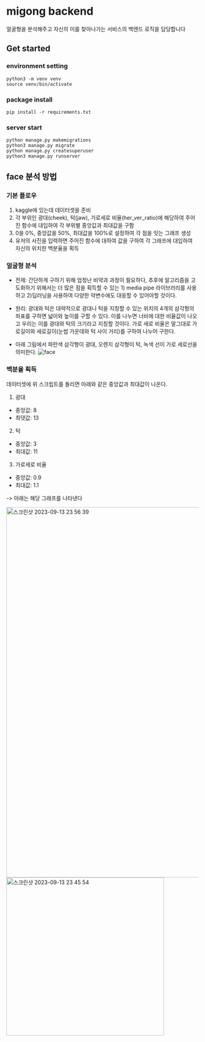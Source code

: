 # migong backend

얼굴형을 분석해주고 자신의 미를 찾아나가는 서비스의 백엔드 로직을 담당합니다

## Get started

### environment setting

```
python3 -m venv venv
source venv/bin/activate
```

### package install

```
pip install -r requirements.txt
```

### server start

```
python manage.py makemigrations
python3 manage.py migrate
python manage.py createsuperuser
python3 manage.py runserver
```

## face 분석 방법

### 기본 플로우

1. kaggle에 있는데 데이터셋을 준비
2. 각 부위인 광대(cheek), 턱(jaw), 가로세로 비율(her_ver_ratio)에 해당하여 주어진 함수에 대입하여 각 부위별 중앙값과 최대값을 구함
3. 0을 0%, 중앙값을 50%, 최대값을 100%로 설정하여 각 점을 잇는 그래프 생성
4. 유저의 사진을 입력하면 주어진 함수에 대하여 값을 구하여 각 그래프에 대입하여 자신의 위치한 백분율을 획득

### 얼굴형 분석

- 전제: 간단하게 구하기 위해 엄청난 비약과 과정이 필요하다, 추후에 알고리즘을 고도화하기 위해서는 더 많은 점을 획득할 수 있는 1) media pipe 라이브러리를 사용하고 2)딥러닝을 사용하여 다양한 악변수에도 대응할 수 있어야할 것이다.

- 원리: 광대와 턱은 대략적으로 광대나 턱을 지칭할 수 있는 위치의 4개의 삼각형의 좌표를 구하면 넓이와 높이를 구할 수 있다. 이를 나누면 너비에 대한 비율값이 나오고 우리는 이를 광대와 턱의 크기라고 지칭할 것이다. 가로 세로 비율은 말그대로 가로길이와 세로길이(눈썹 가운데와 턱 사이 거리)를 구하여 나누어 구한다.

- 아래 그림에서 파란색 삼각형이 광대, 오렌지 삼각형이 턱, 녹색 선이 가로 세로선을 의미한다.
![face](https://github.com/mi-gongan/migong_backend/assets/97350083/745d7d3a-1360-49a7-8443-7f69272d9476)

### 백분율 획득


데이터셋에 위 스크립트를 돌리면 아래와 같은 중앙값과 최대값이 나온다.

1. 광대

- 중앙값: 8
- 최댓값: 13

2. 턱

- 중앙값: 3
- 최대값: 11

3. 가로세로 비율

- 중앙값: 0.9
- 최대값: 1.1

-> 아래는 해당 그래프를 나타낸다

<img width="968" alt="스크린샷 2023-09-13 23 56 39" src="https://github.com/mi-gongan/migong_backend/assets/97350083/583a3542-8bdd-4503-ad2a-cd124c417078">
<img width="413" alt="스크린샷 2023-09-13 23 45 54" src="https://github.com/mi-gongan/migong_backend/assets/97350083/c60961a2-e376-4551-bcd6-e799597c1996">


